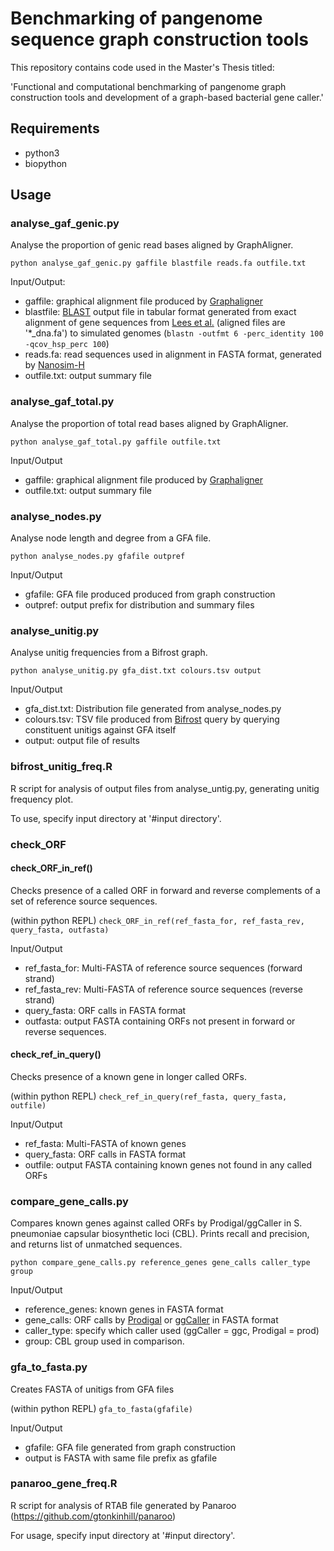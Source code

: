 # Benchmarking of pangenome sequence graph construction tools

This repository contains code used in the Master's Thesis titled:

'Functional and computational benchmarking of pangenome graph construction tools and development of a graph-based bacterial gene caller.'

## Requirements

- python3
- biopython

## Usage

### analyse_gaf_genic.py

Analyse the proportion of genic read bases aligned by GraphAligner.

```python analyse_gaf_genic.py gaffile blastfile reads.fa outfile.txt```

Input/Output:
 - gaffile: graphical alignment file produced by [Graphaligner](https://github.com/maickrau/GraphAligner)
 - blastfile: [BLAST](https://www.sciencedirect.com/science/article/abs/pii/S0022283605803602?via%3Dihub) output file in tabular format generated from exact alignment of gene sequences from [Lees et al.](https://www.ncbi.nlm.nih.gov/pmc/articles/PMC5930550/) (aligned files are '*_dna.fa') to simulated genomes (```blastn -outfmt 6 -perc_identity 100 -qcov_hsp_perc 100```)
 - reads.fa: read sequences used in alignment in FASTA format, generated by [Nanosim-H](https://github.com/karel-brinda/NanoSim-H)
 - outfile.txt: output summary file

 ### analyse_gaf_total.py

Analyse the proportion of total read bases aligned by GraphAligner.

```python analyse_gaf_total.py gaffile outfile.txt```

Input/Output
- gaffile: graphical alignment file produced by [Graphaligner](https://github.com/maickrau/GraphAligner)
- outfile.txt: output summary file

### analyse_nodes.py

Analyse node length and degree from a GFA file.

```python analyse_nodes.py gfafile outpref```

Input/Output
- gfafile: GFA file produced produced from graph construction
- outpref: output prefix for distribution and summary files

### analyse_unitig.py

Analyse unitig frequencies from a Bifrost graph.

```python analyse_unitig.py gfa_dist.txt colours.tsv output```

Input/Output
- gfa_dist.txt: Distribution file generated from analyse_nodes.py
- colours.tsv: TSV file produced from [Bifrost](https://github.com/pmelsted/bifrost) query by querying constituent unitigs against GFA itself
- output: output file of results

### bifrost_unitig_freq.R

R script for analysis of output files from analyse_untig.py, generating unitig frequency plot.

To use, specify input directory at '#input directory'.

### check_ORF

#### check_ORF_in_ref()

Checks presence of a called ORF in forward and reverse complements of a set of reference source sequences.

(within python REPL)
```check_ORF_in_ref(ref_fasta_for, ref_fasta_rev, query_fasta, outfasta)```

Input/Output
- ref_fasta_for: Multi-FASTA of reference source sequences (forward strand)
- ref_fasta_rev: Multi-FASTA of reference source sequences (reverse strand)
- query_fasta: ORF calls in FASTA format
- outfasta: output FASTA containing ORFs not present in forward or reverse sequences.

#### check_ref_in_query()

Checks presence of a known gene in longer called ORFs.

(within python REPL)
```check_ref_in_query(ref_fasta, query_fasta, outfile)```

Input/Output
- ref_fasta: Multi-FASTA of known genes
- query_fasta: ORF calls in FASTA format
- outfile: output FASTA containing known genes not found in any called ORFs

### compare_gene_calls.py

Compares known genes against called ORFs by Prodigal/ggCaller in S. pneumoniae capsular biosynthetic loci (CBL). Prints recall and precision, and returns list of unmatched sequences.

```python compare_gene_calls.py reference_genes gene_calls caller_type group```

Input/Output
- reference_genes: known genes in FASTA format
- gene_calls: ORF calls by [Prodigal](https://github.com/hyattpd/Prodigal) or [ggCaller](https://github.com/samhorsfield96/ggCaller) in FASTA format
- caller_type: specify which caller used (ggCaller = ggc, Prodigal = prod)
- group: CBL group used in comparison.

### gfa_to_fasta.py

Creates FASTA of unitigs from GFA files

(within python REPL)
```gfa_to_fasta(gfafile)```

Input/Output
- gfafile: GFA file generated from graph construction
- output is FASTA with same file prefix as gfafile

### panaroo_gene_freq.R

R script for analysis of RTAB file generated by Panaroo (https://github.com/gtonkinhill/panaroo)

For usage, specify input directory at '#input directory'.
